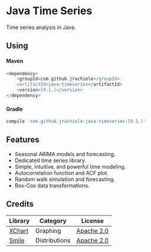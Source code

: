Java Time Series
===============
Time series analysis in Java.

Using
------
#### Maven

```groovy
<dependency>
    <groupId>com.github.jrachiele</groupId>
    <artifactId>java-timeseries</artifactId>
    <version>[0.1,)</version>
</dependency>
```

#### Gradle
```groovy
compile 'com.github.jrachiele:java-timeseries:[0.1,)'
```

Features
-------
* Seasonal ARIMA models and forecasting.
* Dedicated time series library.
* Simple, intuitive, and powerful time modeling.
* Autocorrelation function and ACF plot.
* Random walk simulation and forecasting.
* Box-Cox data transformations.

Credits
------
| Library | Category | License |
| ------- | -------- | ------- |
| [XChart](https://github.com/timmolter/XChart) | Graphing | [Apache 2.0](http://www.apache.org/licenses/LICENSE-2.0) |
| [Smile](https://github.com/haifengl/smile) | Distributions | [Apache 2.0](http://www.apache.org/licenses/LICENSE-2.0) |
